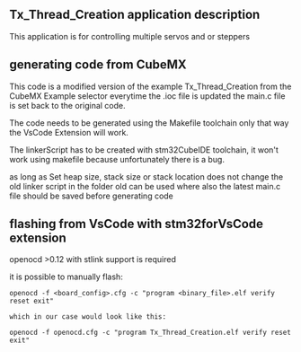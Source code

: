 
## <b>Tx_Thread_Creation application description</b>

This application is for controlling multiple servos and or steppers

## <b>generating code from CubeMX</b>

This code is a modified version of the example Tx_Thread_Creation from the CubeMX Example selector
everytime the .ioc file is updated the main.c file is set back to the original code.

The code needs to be generated using the Makefile toolchain only that way the VsCode Extension
will work.

The linkerScript has to be created with stm32CubeIDE toolchain, it won't work using makefile because
unfortunately there is a bug.

as long as Set heap size, stack size or stack location does not change the old linker script in the
folder old can be used where also the latest main.c file should be saved before generating code

## <b>flashing from VsCode with stm32forVsCode extension</b>

openocd >0.12 with stlink support is required 

it is possible to manually flash:

    openocd -f <board_config>.cfg -c "program <binary_file>.elf verify reset exit"

    which in our case would look like this:
    
    openocd -f openocd.cfg -c "program Tx_Thread_Creation.elf verify reset exit"





